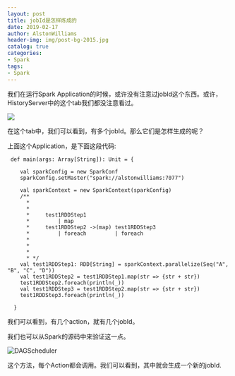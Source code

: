 ```yaml
---
layout: post
title: jobId是怎样炼成的
date: 2019-02-17
author: AlstonWilliams
header-img: img/post-bg-2015.jpg
catalog: true
categories:
- Spark
tags:
- Spark
---
```

我们在运行Spark Application的时候，或许没有注意过jobId这个东西。或许，HistoryServer中的这个tab我们都没注意看过。

![](https://upload-images.jianshu.io/upload_images/4108852-d8b9b06d34b844d6.png?imageMogr2/auto-orient/strip%7CimageView2/2/w/1240)

在这个tab中，我们可以看到，有多个jobId。那么它们是怎样生成的呢？

上面这个Application，是下面这段代码:

~~~
 def main(args: Array[String]): Unit = {

    val sparkConfig = new SparkConf
    sparkConfig.setMaster("spark://alstonwilliams:7077")

    val sparkContext = new SparkContext(sparkConfig)
    /**
      *
      *
      *     test1RDDStep1
      *         | map
      *     test1RDDStep2 ->(map) test1RDDStep3
      *         | foreach         | foreach
      *
      *
      *
      * */
    val test1RDDStep1: RDD[String] = sparkContext.parallelize(Seq("A", "B", "C", "D"))
    val test1RDDStep2 = test1RDDStep1.map(str => {str + str})
    test1RDDStep2.foreach(println(_))
    val test1RDDStep3 = test1RDDStep2.map(str => {str + str})
    test1RDDStep3.foreach(println(_))

  }
~~~

我们可以看到，有几个action，就有几个jobId。

我们也可以从Spark的源码中来验证这一点。

![DAGScheduler](https://upload-images.jianshu.io/upload_images/4108852-6438b7a4601f150c.png?imageMogr2/auto-orient/strip%7CimageView2/2/w/1240)

这个方法，每个Action都会调用。我们可以看到，其中就会生成一个新的jobId.
